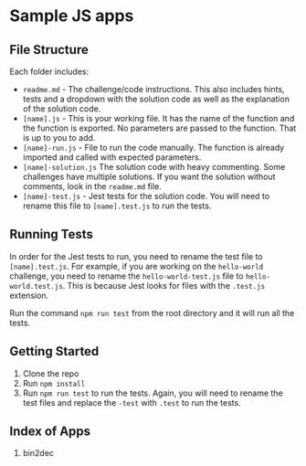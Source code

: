 # Sample JS apps



## File Structure

Each folder includes:

- `readme.md` - The challenge/code instructions. This also includes hints, tests and a dropdown with the solution code as well as the explanation of the solution code.
- `[name].js` - This is your working file. It has the name of the function and the function is exported. No parameters are passed to the function. That is up to you to add.
- `[name]-run.js` - File to run the code manually. The function is already imported and called with expected parameters.
- `[name]-solution.js` The solution code with heavy commenting. Some challenges have multiple solutions. If you want the solution without comments, look in the `readme.md` file.
- `[name]-test.js` - Jest tests for the solution code. You will need to rename this file to `[name].test.js` to run the tests.


## Running Tests

In order for the Jest tests to run, you need to rename the test file to `[name].test.js`. For example, if you are working on the `hello-world` challenge, you need to rename the `hello-world-test.js` file to `hello-world.test.js`. This is because Jest looks for files with the `.test.js` extension.

Run the command `npm run test` from the root directory and it will run all the tests.

## Getting Started

1. Clone the repo
2. Run `npm install`
3. Run `npm run test` to run the tests. Again, you will need to rename the test files and replace the `-test` with `.test` to run the tests.

## Index of Apps
1. bin2dec

